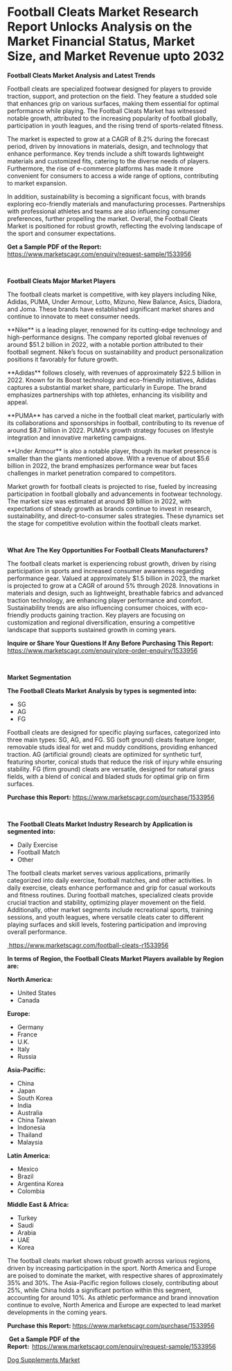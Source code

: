 <p><h1>Football Cleats Market Research Report Unlocks Analysis on the Market Financial Status, Market Size, and Market Revenue upto 2032</h1></p><p><strong>Football Cleats Market Analysis and Latest Trends</strong></p>
<p><p>Football cleats are specialized footwear designed for players to provide traction, support, and protection on the field. They feature a studded sole that enhances grip on various surfaces, making them essential for optimal performance while playing. The Football Cleats Market has witnessed notable growth, attributed to the increasing popularity of football globally, participation in youth leagues, and the rising trend of sports-related fitness.</p><p>The market is expected to grow at a CAGR of 8.2% during the forecast period, driven by innovations in materials, design, and technology that enhance performance. Key trends include a shift towards lightweight materials and customized fits, catering to the diverse needs of players. Furthermore, the rise of e-commerce platforms has made it more convenient for consumers to access a wide range of options, contributing to market expansion.</p><p>In addition, sustainability is becoming a significant focus, with brands exploring eco-friendly materials and manufacturing processes. Partnerships with professional athletes and teams are also influencing consumer preferences, further propelling the market. Overall, the Football Cleats Market is positioned for robust growth, reflecting the evolving landscape of the sport and consumer expectations.</p></p>
<p><strong>Get a Sample PDF of the Report:&nbsp;</strong> <a href="https://www.marketscagr.com/enquiry/request-sample/1533956?utm_campaign=3277&utm_medium=2&utm_source=Github&utm_content=ia&utm_term=04042025&utm_id=football-cleats">https://www.marketscagr.com/enquiry/request-sample/1533956</a></p>
<p>&nbsp;</p>
<p><strong>Football Cleats Major Market Players</strong></p>
<p><p>The football cleats market is competitive, with key players including Nike, Adidas, PUMA, Under Armour, Lotto, Mizuno, New Balance, Asics, Diadora, and Joma. These brands have established significant market shares and continue to innovate to meet consumer needs.</p><p>**Nike** is a leading player, renowned for its cutting-edge technology and high-performance designs. The company reported global revenues of around $51.2 billion in 2022, with a notable portion attributed to their football segment. Nike’s focus on sustainability and product personalization positions it favorably for future growth.</p><p>**Adidas** follows closely, with revenues of approximately $22.5 billion in 2022. Known for its Boost technology and eco-friendly initiatives, Adidas captures a substantial market share, particularly in Europe. The brand emphasizes partnerships with top athletes, enhancing its visibility and appeal.</p><p>**PUMA** has carved a niche in the football cleat market, particularly with its collaborations and sponsorships in football, contributing to its revenue of around $8.7 billion in 2022. PUMA's growth strategy focuses on lifestyle integration and innovative marketing campaigns.</p><p>**Under Armour** is also a notable player, though its market presence is smaller than the giants mentioned above. With a revenue of about $5.6 billion in 2022, the brand emphasizes performance wear but faces challenges in market penetration compared to competitors.</p><p>Market growth for football cleats is projected to rise, fueled by increasing participation in football globally and advancements in footwear technology. The market size was estimated at around $9 billion in 2022, with expectations of steady growth as brands continue to invest in research, sustainability, and direct-to-consumer sales strategies. These dynamics set the stage for competitive evolution within the football cleats market.</p></p>
<p>&nbsp;</p>
<p><strong>What Are The Key Opportunities For Football Cleats Manufacturers?</strong></p>
<p><p>The football cleats market is experiencing robust growth, driven by rising participation in sports and increased consumer awareness regarding performance gear. Valued at approximately $1.5 billion in 2023, the market is projected to grow at a CAGR of around 5% through 2028. Innovations in materials and design, such as lightweight, breathable fabrics and advanced traction technology, are enhancing player performance and comfort. Sustainability trends are also influencing consumer choices, with eco-friendly products gaining traction. Key players are focusing on customization and regional diversification, ensuring a competitive landscape that supports sustained growth in coming years.</p></p>
<p><strong>Inquire or Share Your Questions If Any Before Purchasing This Report:</strong> <a href="https://www.marketscagr.com/enquiry/pre-order-enquiry/1533956?utm_campaign=3277&utm_medium=2&utm_source=Github&utm_content=ia&utm_term=04042025&utm_id=football-cleats">https://www.marketscagr.com/enquiry/pre-order-enquiry/1533956</a></p>
<p>&nbsp;</p>
<p><strong>Market Segmentation</strong></p>
<p><strong>The Football Cleats Market Analysis by types is segmented into:</strong></p>
<p><ul><li>SG</li><li>AG</li><li>FG</li></ul></p>
<p><p>Football cleats are designed for specific playing surfaces, categorized into three main types: SG, AG, and FG. SG (soft ground) cleats feature longer, removable studs ideal for wet and muddy conditions, providing enhanced traction. AG (artificial ground) cleats are optimized for synthetic turf, featuring shorter, conical studs that reduce the risk of injury while ensuring stability. FG (firm ground) cleats are versatile, designed for natural grass fields, with a blend of conical and bladed studs for optimal grip on firm surfaces.</p></p>
<p><strong>Purchase this Report:&nbsp;</strong><a href="https://www.marketscagr.com/purchase/1533956?utm_campaign=3277&utm_medium=2&utm_source=Github&utm_content=ia&utm_term=04042025&utm_id=football-cleats">https://www.marketscagr.com/purchase/1533956</a></p>
<p>&nbsp;</p>
<p><strong>The Football Cleats Market Industry Research by Application is segmented into:</strong></p>
<p><ul><li>Daily Exercise</li><li>Football Match</li><li>Other</li></ul></p>
<p><p>The football cleats market serves various applications, primarily categorized into daily exercise, football matches, and other activities. In daily exercise, cleats enhance performance and grip for casual workouts and fitness routines. During football matches, specialized cleats provide crucial traction and stability, optimizing player movement on the field. Additionally, other market segments include recreational sports, training sessions, and youth leagues, where versatile cleats cater to different playing surfaces and skill levels, fostering participation and improving overall performance.</p></p>
<p><a href="https://www.marketscagr.com/football-cleats-r1533956?utm_campaign=3277&utm_medium=2&utm_source=Github&utm_content=ia&utm_term=04042025&utm_id=football-cleats">&nbsp;https://www.marketscagr.com/football-cleats-r1533956</a></p>
<p><strong>In terms of Region, the Football Cleats Market Players available by Region are:</strong></p>
<p>
    <p> <strong> North America: </strong>
        <ul>
            <li>United States</li>
            <li>Canada</li>
        </ul>
        </p> 
    <p> <strong> Europe: </strong>
        <ul>
            <li>Germany</li>
            <li>France</li>
            <li>U.K.</li>
            <li>Italy</li>
            <li>Russia</li>
        </ul>
        </p> 
    <p> <strong> Asia-Pacific: </strong>
        <ul>
            <li>China</li>
            <li>Japan</li>
            <li>South Korea</li>
            <li>India</li>
            <li>Australia</li>
            <li>China Taiwan</li>
            <li>Indonesia</li>
            <li>Thailand</li>
            <li>Malaysia</li>
        </ul>
        </p> 
    <p> <strong> Latin America: </strong>
        <ul>
            <li>Mexico</li>
            <li>Brazil</li>
            <li>Argentina Korea</li>
            <li>Colombia</li>
        </ul>
        </p> 
    <p> <strong> Middle East & Africa: </strong>
        <ul>
            <li>Turkey</li>
            <li>Saudi</li>
            <li>Arabia</li>
            <li>UAE</li>
            <li>Korea</li>
        </ul>
    </p>
    </p>
<p><p>The football cleats market shows robust growth across various regions, driven by increasing participation in the sport. North America and Europe are poised to dominate the market, with respective shares of approximately 35% and 30%. The Asia-Pacific region follows closely, contributing about 25%, while China holds a significant portion within this segment, accounting for around 10%. As athletic performance and brand innovation continue to evolve, North America and Europe are expected to lead market developments in the coming years.</p></p>
<p><strong>Purchase this Report: </strong><a href="https://www.marketscagr.com/purchase/1533956?utm_campaign=3277&utm_medium=2&utm_source=Github&utm_content=ia&utm_term=04042025&utm_id=football-cleats">https://www.marketscagr.com/purchase/1533956</a></p>
<p>&nbsp;<strong>Get a Sample PDF of the Report:&nbsp;&nbsp;</strong><a href="https://www.marketscagr.com/enquiry/request-sample/1533956?utm_campaign=3277&utm_medium=2&utm_source=Github&utm_content=ia&utm_term=04042025&utm_id=football-cleats">https://www.marketscagr.com/enquiry/request-sample/1533956</a></p>
<p><strong></strong></p>
<p><p><a href="https://github.com/shirlantosx7/Market-Research-Report-List-1/blob/main/dog-supplements-market.md?utm_campaign=3277&utm_medium=2&utm_source=Github&utm_content=ia&utm_term=04042025&utm_id=football-cleats">Dog Supplements Market</a></p></p>